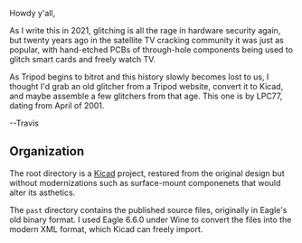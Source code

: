 Howdy y'all,

As I write this in 2021, glitching is all the rage in hardware
security again, but twenty years ago in the satellite TV cracking
community it was just as popular, with hand-etched PCBs of
through-hole components being used to glitch smart cards and freely
watch TV.

As Tripod begins to bitrot and this history slowly becomes lost to us,
I thought I'd grab an old glitcher from a Tripod website, convert it
to Kicad, and maybe assemble a few glitchers from that age.  This one
is by LPC77, dating from April of 2001.

--Travis

## Organization

The root directory is a [Kicad](https://www.kicad.org/) project,
restored from the original design but without modernizations such as
surface-mount componenets that would alter its asthetics.

The `past` directory contains the published source files, originally
in Eagle's old binary format.  I used Eagle 6.6.0 under Wine to
convert the files into the modern XML format, which Kicad can freely
import.
